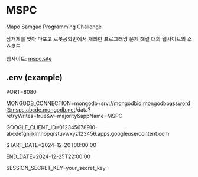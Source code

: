 # MSPC

Mapo Samgae Programming Challenge

삼개제를 맞아 마포고 로봇공학반에서 개최한 프로그래밍 문제 해결 대회 웹사이트의 소스코드

웹사이트: [mspc.site](https://mspc.site)

## .env (example)

PORT=8080

MONGODB_CONNECTION=mongodb+srv://mongodbid:mongodbpassword@mspc.abcde.mongodb.net/data?retryWrites=true&w=majority&appName=MSPC

GOOGLE_CLIENT_ID=012345678910-abcdefghijklmnopqrstuvwxyz123456.apps.googleusercontent.com

START_DATE=2024-12-20T00:00:00

END_DATE=2024-12-25T22:00:00

SESSION_SECRET_KEY=your_secret_key
